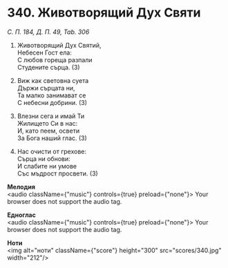 # 340. Животворящий Дух Святи  

*С. П. 184, Д. П. 49, Tab. 306*  

1. Животворящий Дух Святий,  
Небесен Гост ела:  
С любов гореща разпали  
Студените сърца. (3)  

2. Виж как световна суета  
Държи сърцата ни,  
Та малко занимават се  
С небесни добрини. (3)  

3. Влезни сега и имай Ти  
Жилището Си в нас:  
И, като пеем, освети  
За Бога наший глас. (3)  

4. Нас очисти от грехове:  
Сърца ни обнови:  
И слабите ни умове  
Със мъдрост просвети. (3)  

__Мелодия__  
<audio className={"music"} controls={true} preload={"none"}><source src="mp3/340.mp3" type="audio/mpeg"/>
Your browser does not support the audio tag.
</audio>  

__Едноглас__  
<audio className={"music"} controls={true} preload={"none"}><source src="transp/340.mp3" type="audio/mpeg"/>
Your browser does not support the audio tag.
</audio>  

__Ноти__  
<img alt="ноти" className={"score"} height="300" src="scores/340.jpg" width="212"/>
